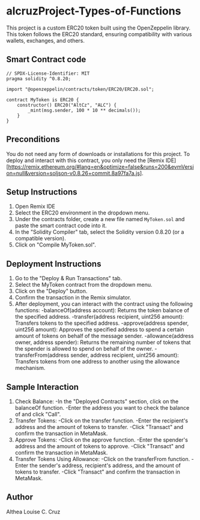 # alcruzProject-Types-of-Functions
This project is a custom ERC20 token built using the OpenZeppelin library. This token follows the ERC20 standard, ensuring compatibility with various wallets, exchanges, and others.

## Smart Contract code
```Solidity
// SPDX-License-Identifier: MIT
pragma solidity ^0.8.20;

import "@openzeppelin/contracts/token/ERC20/ERC20.sol";

contract MyToken is ERC20 {
    constructor() ERC20("AltCz", "ALC") {
        _mint(msg.sender, 100 * 10 ** decimals());
    }
}
```

## Preconditions
You do not need any form of downloads or installations for this project. To deploy and interact with this contract, you only need the [Remix IDE][https://remix.ethereum.org/#lang=en&optimize=false&runs=200&evmVersion=null&version=soljson-v0.8.26+commit.8a97fa7a.js].

## Setup Instructions
1. Open Remix IDE
2. Select the ERC20 environment in the dropdown menu.
3. Under the contracts folder, create a new file named `MyToken.sol` and paste the smart contract code into it.
4. In the "Solidity Compiler" tab, select the Solidity version 0.8.20 (or a compatible version).
5. Click on "Compile MyToken.sol".

## Deployment Instructions
1. Go to the "Deploy & Run Transactions" tab.
2. Select the MyToken contract from the dropdown menu.
3. Click on the "Deploy" button.
4. Confirm the transaction in the Remix simulator.
5. After deployment, you can interact with the contract using the following functions:
-balanceOf(address account): Returns the token balance of the specified address.
-transfer(address recipient, uint256 amount): Transfers tokens to the specified address.
-approve(address spender, uint256 amount): Approves the specified address to spend a certain amount of tokens on behalf of the message sender.
-allowance(address owner, address spender): Returns the remaining number of tokens that the spender is allowed to spend on behalf of the owner.
-transferFrom(address sender, address recipient, uint256 amount): Transfers tokens from one address to another using the allowance mechanism.

## Sample Interaction
1. Check Balance:
-In the "Deployed Contracts" section, click on the balanceOf function.
-Enter the address you want to check the balance of and click "Call".
2. Transfer Tokens:
-Click on the transfer function.
-Enter the recipient's address and the amount of tokens to transfer.
-Click "Transact" and confirm the transaction in MetaMask.
3. Approve Tokens:
-Click on the approve function.
-Enter the spender's address and the amount of tokens to approve.
-Click "Transact" and confirm the transaction in MetaMask.
4. Transfer Tokens Using Allowance:
-Click on the transferFrom function.
-Enter the sender's address, recipient's address, and the amount of tokens to transfer.
-Click "Transact" and confirm the transaction in MetaMask.

## Author
Althea Louise C. Cruz
